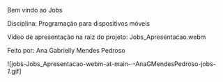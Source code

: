 
Bem vindo ao Jobs

Disciplina: Programação para dispositivos móveis

Vídeo de apresentação na raíz do projeto: Jobs_Apresentacao.webm

Feito por: Ana Gabrielly Mendes Pedroso

![jobs-Jobs_Apresentacao-webm-at-main-·-AnaGMendesPedroso-jobs-_1_.gif]
